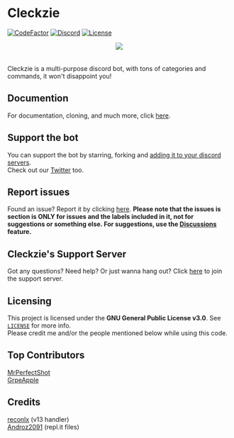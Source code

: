 # Cleckzie
[![CodeFactor](https://www.codefactor.io/repository/github/spreehertz/cleckzie/badge)](https://www.codefactor.io/repository/github/spreehertz/cleckzie)
[![Discord](https://img.shields.io/discord/839914336834420756)](https://discord.gg/bM4BNan774)
[![License](https://img.shields.io/github/license/SpreeHertz/Cleckzie)](https://github.com/SpreeHertz/Cleckzie/blob/master/LICENSE)
<div align="center">
<a href="https://github.com/SpreeHertz/Cleckzie/stargazers"><img src="https://reporoster.com/stars/SpreeHertz/Cleckzie" /></a>
</div>
<br><br>
Cleckzie is a multi-purpose discord bot, with tons of categories and commands, it won't disappoint you!

## Documention

For documentation, cloning, and much more, click [here](https://SpreeHertz.github.io/Cleckzie).

## Support the bot

You can support the bot by starring, forking and [adding it to your discord servers](https://dsc.gg/cleckzie). <br>
Check out our [Twitter](https://twitter.com/Cleckzie) too.


## Report issues
Found an issue? Report it by clicking [here](https://github.com/spreehertz/cleckzie/issues). **Please note that the issues is section is ONLY for issues and the labels included in it, not for suggestions or something else. For suggestions, use the [Discussions](https://github.com/spreehertz/cleckzie/discussions) feature.**

## Cleckzie's Support Server
Got any questions? Need help? Or just wanna hang out? Click [here](https://discord.gg/KCzWPGJWtk) to join the support server.

## Licensing
This project is licensed under the **GNU General Public License v3.0**. See [`LICENSE`](https://github.com/SpreeHertz/Cleckzie/blob/master/LICENSE) for more info. <br>
Please credit me and/or the people mentioned below while using this code.

## Top Contributors

[MrPerfectShot](https://github.com/mrperfectshot) <br>
[GrpeApple](https://github.com/GrpeApple)

## Credits
[reconlx](https://github.com/reconlx) (v13 handler) <br>
[Androz2091](https://github.com/Androz2091) (repl.it files)
